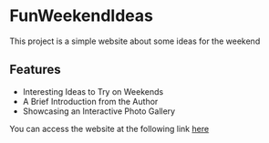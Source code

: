 # FunWeekendIdeas

This project is a simple website about some ideas for the weekend

## Features

- Interesting Ideas to Try on Weekends
- A Brief Introduction from the Author
- Showcasing an Interactive Photo Gallery

You can access the website at the following link [here](https://hasyaayunisonia.github.io/FunWeekendIdeas/)
